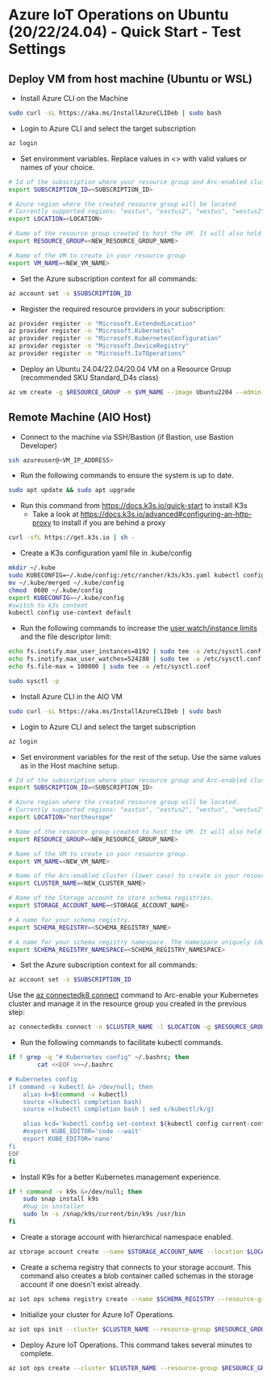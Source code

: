 # Azure IoT Operations on Ubuntu (20/22/24.04) - Quick Start - Test Settings

## Deploy VM from host machine (Ubuntu or WSL)

* Install Azure CLI on the Machine

```bash {"id":"01J9P2GSRJCXT6MXXXQWGVCHC7"}
sudo curl -sL https://aka.ms/InstallAzureCLIDeb | sudo bash
```

* Login to Azure CLI and select the target subscription

```bash {"id":"01J9P2GSRJCXT6MXXXR04QN41S"}
az login
```

* Set environment variables. Replace values in <> with valid values or names of your choice.

```bash {"id":"01J9P2GSRJCXT6MXXXR1KRG7SW"}
# Id of the subscription where your resource group and Arc-enabled cluster will be created
export SUBSCRIPTION_ID=<SUBSCRIPTION_ID>

# Azure region where the created resource group will be located
# Currently supported regions: "eastus", "eastus2", "westus", "westus2", "westus3", "westeurope", or "northeurope"
export LOCATION=<LOCATION>

# Name of the resource group created to host the VM. It will also hold the Arc-enabled cluster and Azure IoT Operations resources
export RESOURCE_GROUP=<NEW_RESOURCE_GROUP_NAME>

# Name of the VM to create in your resource group
export VM_NAME=<NEW_VM_NAME>
```

* Set the Azure subscription context for all commands:

```bash {"id":"01J9P2GSRJCXT6MXXXR49NGRH1"}
az account set -s $SUBSCRIPTION_ID
```

* Register the required resource providers in your subscription:

```bash {"id":"01J9P2GSRJCXT6MXXXR6BEKQP4"}
az provider register -n "Microsoft.ExtendedLocation"
az provider register -n "Microsoft.Kubernetes"
az provider register -n "Microsoft.KubernetesConfiguration"
az provider register -n "Microsoft.DeviceRegistry"
az provider register -n "Microsoft.IoTOperations"
```

* Deploy an Ubuntu 24.04/22.04/20.04 VM on a Resource Group (recommended SKU Standard_D4s class)

```bash {"id":"01J9P2GSRJCXT6MXXXR9V8GY67"}
az vm create -g $RESOURCE_GROUP -n $VM_NAME --image Ubuntu2204 --admin-username "azureuser" --generate-ssh-keys --size Standard_D4s_v3 --location $LOCATION --ssh-key-name $VM_NAME 
```

## Remote Machine (AIO Host)

* Connect to the machine via SSH/Bastion (if Bastion, use Bastion Developer)

```bash {"id":"01J9P2HAKKQQTJBJXHZG2C630T"}
ssh azureuser@<VM_IP_ADDRESS>
```

* Run the following commands to ensure the system is up to date.

```bash {"id":"01J9P2NX1C9PW880E979592EBD"}
sudo apt update && sudo apt upgrade 
```

* Run this command from https://docs.k3s.io/quick-start to install K3s
   * Take a look at https://docs.k3s.io/advanced#configuring-an-http-proxy to install if you are behind a proxy

```bash {"id":"01J9P2PSZWRZCP5KD3MHSNP0ZM"}
curl -sfL https://get.k3s.io | sh -
```

* Create a K3s configuration yaml file in .kube/config

```bash {"id":"01J9P3163GWYQVNSVK59G148M7"}
mkdir ~/.kube
sudo KUBECONFIG=~/.kube/config:/etc/rancher/k3s/k3s.yaml kubectl config view --flatten > ~/.kube/merged
mv ~/.kube/merged ~/.kube/config
chmod  0600 ~/.kube/config
export KUBECONFIG=~/.kube/config
#switch to k3s context
kubectl config use-context default
```

* Run the following commands to increase the [user watch/instance limits](https://www.suse.com/support/kb/doc/?id=000020048) and the file descriptor limit:

```bash {"id":"01J9P34K8YC7TEG9XEZ9YBPNGQ"}
echo fs.inotify.max_user_instances=8192 | sudo tee -a /etc/sysctl.conf
echo fs.inotify.max_user_watches=524288 | sudo tee -a /etc/sysctl.conf
echo fs.file-max = 100000 | sudo tee -a /etc/sysctl.conf

sudo sysctl -p
```

* Install Azure CLI in the AIO VM

```bash {"id":"01J9P2GSRJCXT6MXXXQWGVCHC7"}
sudo curl -sL https://aka.ms/InstallAzureCLIDeb | sudo bash
```

* Login to Azure CLI and select the target subscription

```bash {"id":"01J9P2GSRJCXT6MXXXR04QN41S"}
az login
```

* Set environment variables for the rest of the setup. Use the same values as in the Host machine setup.

```bash {"id":"01J9P2GSRJCXT6MXXXR1KRG7SW"}
# Id of the subscription where your resource group and Arc-enabled cluster will be created.
export SUBSCRIPTION_ID=<SUBSCRIPTION_ID>

# Azure region where the created resource group will be located.
# Currently supported regions: "eastus", "eastus2", "westus", "westus2", "westus3", "westeurope", or "northeurope".
export LOCATION="northeurope"

# Name of the resource group created to host the VM. It will also hold the Arc-enabled cluster and Azure IoT Operations resources.
export RESOURCE_GROUP=<NEW_RESOURCE_GROUP_NAME>

# Name of the VM to create in your resource group.
export VM_NAME=<NEW_VM_NAME>

# Name of the Arc-enabled cluster (lower case) to create in your resource group.
export CLUSTER_NAME=<NEW_CLUSTER_NAME>

# Name of the Storage account to store schema registries.
export STORAGE_ACCOUNT_NAME=<STORAGE_ACCOUNT_NAME>

# A name for your schema registry.
export SCHEMA_REGISTRY=<SCHEMA_REGISTRY_NAME>

# A name for your schema registry namespace. The namespace uniquely identifies a schema registry within a tenant.
export SCHEMA_REGISTRY_NAMESPACE=<SCHEMA_REGISTRY_NAMESPACE>
```

* Set the Azure subscription context for all commands:

```bash {"id":"01J9P2GSRJCXT6MXXXR49NGRH1"}
az account set -s $SUBSCRIPTION_ID
```

Use the [az connectedk8 connect](https://learn.microsoft.com/en-us/cli/azure/connectedk8s#az-connectedk8s-connect) command to Arc-enable your Kubernetes cluster and manage it in the resource group you created in the previous step:

```bash {"id":"01J9P35Z635FFWQD8P07N5BARE"}
az connectedk8s connect -n $CLUSTER_NAME -l $LOCATION -g $RESOURCE_GROUP --subscription $SUBSCRIPTION_ID
```

* Run the following commands to facilitate kubectl commands.

```bash {"id":"01J9PF3XC9GYQH3R3GYQJ30158"}
if ! grep -q "# Kubernetes config" ~/.bashrc; then
        cat <<EOF >>~/.bashrc

# Kubernetes config
if command -v kubectl &> /dev/null; then
    alias k=$(command -v kubectl)
    source <(kubectl completion bash)
    source <(kubectl completion bash | sed s/kubectl/k/g)

    alias kcd='kubectl config set-context $(kubectl config current-context) --namespace '
    #export KUBE_EDITOR='code --wait'
    export KUBE_EDITOR='nano'
fi
EOF
fi
```

* Install K9s for a better Kubernetes management experience.

```bash {"id":"01J9PFDQX0AP229B4Q68ZAW13K"}
if ! command -v k9s &>/dev/null; then
    sudo snap install k9s
    #bug in installer
    sudo ln -s /snap/k9s/current/bin/k9s /usr/bin
fi
```

* Create a storage account with hierarchical namespace enabled.

```bash {"id":"01JA51QW3XX4GP71KM4HN4MSBH"}
az storage account create --name $STORAGE_ACCOUNT_NAME --location $LOCATION --resource-group $RESOURCE_GROUP --enable-hierarchical-namespace
```

* Create a schema registry that connects to your storage account. This command also creates a blob container called schemas in the storage account if one doesn't exist already.

```bash {"id":"01JA51XFSM6TB5YTYAG5YWVV61"}
az iot ops schema registry create --name $SCHEMA_REGISTRY --resource-group $RESOURCE_GROUP --registry-namespace $SCHEMA_REGISTRY_NAMESPACE --sa-resource-id $(az storage account show --name $STORAGE_ACCOUNT_NAME -o tsv --query id)
```

* Initialize your cluster for Azure IoT Operations.

```bash {"id":"01JA51HQ1R8JPM17Y7025M91GD"}
az iot ops init --cluster $CLUSTER_NAME --resource-group $RESOURCE_GROUP --sr-resource-id $(az iot ops schema registry show --name $SCHEMA_REGISTRY --resource-group $RESOURCE_GROUP -o tsv --query id)
```

* Deploy Azure IoT Operations. This command takes several minutes to complete.

```bash {"id":"01JA52Z59G5Y1JBQP8D7Y9BG7E"}
az iot ops create --cluster $CLUSTER_NAME --resource-group $RESOURCE_GROUP --name ${CLUSTER_NAME}-instance
```
